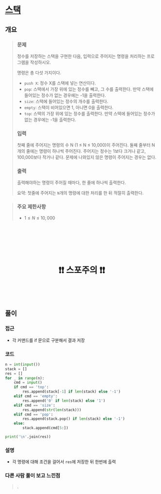 # [스택](https://www.acmicpc.net/problem/10828)

## 개요
> ### 문제
> 정수를 저장하는 스택을 구현한 다음, 입력으로 주어지는 명령을 처리하는 프로그램을 작성하시오.
> 
> 명령은 총 다섯 가지이다.
> 
> - `push X`: 정수 X를 스택에 넣는 연산이다.
> - `pop`: 스택에서 가장 위에 있는 정수를 빼고, 그 수를 출력한다. 만약 스택에 들어있는 정수가 없는 경우에는 -1을 출력한다.
> - `size`: 스택에 들어있는 정수의 개수를 출력한다.
> - `empty`: 스택이 비어있으면 1, 아니면 0을 출력한다.
> - `top`: 스택의 가장 위에 있는 정수를 출력한다. 만약 스택에 들어있는 정수가 없는 경우에는 -1을 출력한다.
>
> ### 입력
> 첫째 줄에 주어지는 명령의 수 N (1 ≤ N ≤ 10,000)이 주어진다. 둘째 줄부터 N개의 줄에는 명령이 하나씩 주어진다. 주어지는 정수는 1보다 크거나 같고, 100,000보다 작거나 같다. 문제에 나와있지 않은 명령이 주어지는 경우는 없다.
>
> ### 출력
> 출력해야하는 명령이 주어질 때마다, 한 줄에 하나씩 출력한다.
>
> 요약: 첫줄에 주어지는 `N`개의 명령에 대한 처리를 한 뒤 적절히 출력한다.

> ### 주요 제한사항
> - $1 ≤ N ≤ 10,000$

<h1 align="center"><br><br><br>❗️❗️ 스포주의 ❗️❗️<br><br><br></h1>

## 풀이
### 접근
- 각 커맨드를 if 문으로 구분해서 결과 저장

### 코드
```python
n = int(input())
stack = []
res = []
for _ in range(n):
    cmd = input()
    if cmd == 'top':
        res.append(stack[-1] if len(stack) else '-1')
    elif cmd == 'empty':
        res.append('0' if len(stack) else '1')
    elif cmd == 'size':
        res.append(str(len(stack)))
    elif cmd == 'pop':
        res.append(stack.pop() if len(stack) else '-1')
    else:
        stack.append(cmd[5:])

print('\n'.join(res))
```

### 설명
- 각 명령에 대해 조건을 걸어서 `res`에 저장한 뒤 한번에 출력

### 다른 사람 풀이 보고 느낀점
> .